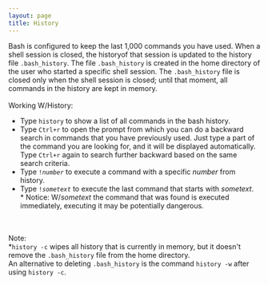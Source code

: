 ```yaml
---
layout: page
title: History
---
```



Bash is configured to keep the last 1,000 commands you have used. When a shell session is closed, the historyof that session is updated to the history file <code>.bash_history</code>. The file <code>.bash_history</code> is created in the home directory of the user who started a specific shell session. The <code>.bash_history</code> file is closed only when the shell session is closed; until that moment, all commands in the history are kept in memory.<br>
<br>
Working W/History:
<ul>
<li>Type <code>history</code> to show a list of all commands in the bash history.</li>
<li>Type <code>Ctrl+r</code> to open the prompt from which you can do a backward search in commands that you have previously used. Just type a part of the command you are looking for, and it will be displayed automatically. Type <code>Ctrl+r</code> again to search further backward based on the same search criteria.</li>
<li>Type <code>!<i>number</i></code> to execute a command with a specific <i>number</i> from history.</li>
<li>Type <code>!<i>sometext</i></code> to execute the last command that starts with <i>sometext</i>.<br>* Notice: W/<i>sometext</i> the command that was found is executed immediately, executing it may be potentially dangerous.</li>
</ul><br>
<br>
Note:<br>
*<code>history -c</code> wipes all history that is currently in memory, but it doesn't remove the <code>.bash_history</code> file from the home directory.<br>An alternative to deleting <code>.bash_history</code> is the command <code>history -w</code> after using <code>history -c</code>.